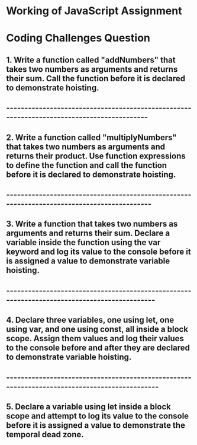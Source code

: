 # Working of JavaScript Assignment 


# Coding Challenges Question 

##  1. Write a function called "addNumbers" that takes two numbers as arguments and returns their sum. Call the function before it is declared to demonstrate hoisting.

## ------------------------------------------------------------------------------------------

##  2. Write a function called "multiplyNumbers" that takes two numbers as arguments and returns their product. Use function expressions to define the function and call the function before it is declared to demonstrate hoisting.

## -------------------------------------------------------------------------------------------

## 3. Write a function that takes two numbers as arguments and returns their sum. Declare a variable inside the  function using the var keyword and log its value to the console before it is assigned a value to demonstrate variable hoisting.

## --------------------------------------------------------------------------------------------

## 4. Declare three variables, one using let, one using var, and one using const, all inside a block scope. Assign them values and log their values to the console before and after they are declared to demonstrate variable hoisting.

## ---------------------------------------------------------------------------------------------

## 5. Declare a variable using let inside a block scope and attempt to log its value to the console before it is  assigned a value to demonstrate the temporal dead zone.
